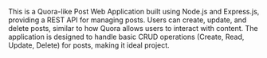 This is a Quora-like Post Web Application built using Node.js and Express.js, providing a REST API for managing posts. Users can create, update, and delete posts, similar to how Quora allows users to interact with content. The application is designed to handle basic CRUD operations (Create, Read, Update, Delete) for posts, making it ideal project.
